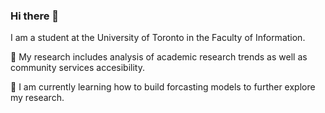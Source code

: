 ### Hi there 👋

I am a student at the University of Toronto in the Faculty of Information.

🔭 My research includes analysis of academic research trends as well as community services accesibility. 

🌱 I am currently learning how to build forcasting models to further explore my research. 

<!--
**ThomasWilliamFox/ThomasWilliamFox** is a ✨ _special_ ✨ repository because its `README.md` (this file) appears on your GitHub profile.

Here are some ideas to get you started:

- 🔭 I’m currently working on ...
- 🌱 I’m currently learning ...
- 👯 I’m looking to collaborate on ...
- 🤔 I’m looking for help with ...
- 💬 Ask me about ...
- 📫 How to reach me: ...
- 😄 Pronouns: ...
- ⚡ Fun fact: ...
-->
